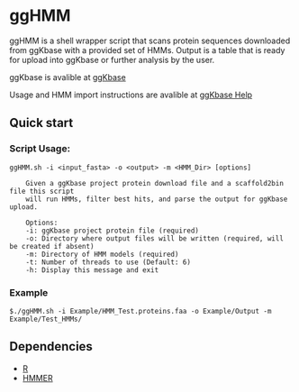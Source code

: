 # ggHMM

ggHMM is a shell wrapper script that scans protein sequences downloaded from ggKbase with a provided set of HMMs. Output is a table that is ready for upload into ggKbase or further analysis by the user.

ggKbase is avalible at
[ggKbase](https://ggkbase.berkeley.edu/)

Usage and HMM import instructions are avalible at
[ggKbase Help](https://ggkbase-help.berkeley.edu/site-functions/hmm-import/)

## Quick start

### Script Usage:
```
ggHMM.sh -i <input_fasta> -o <output> -m <HMM_Dir> [options]

	Given a ggKbase project protein download file and a scaffold2bin file this script
	will run HMMs, filter best hits, and parse the output for ggKbase upload.

	Options:
	-i: ggKbase project protein file (required)
	-o: Directory where output files will be written (required, will be created if absent)
	-m: Directory of HMM models (required)
	-t: Number of threads to use (Default: 6)
	-h: Display this message and exit
```

### Example
```
$./ggHMM.sh -i Example/HMM_Test.proteins.faa -o Example/Output -m Example/Test_HMMs/ 
```

## Dependencies
* [R](https://www.r-project.org/)
* [HMMER](http://hmmer.org/)
